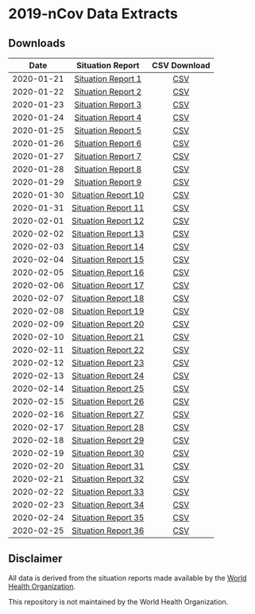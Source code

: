 # 2019-nCov Data Extracts

## Downloads

| Date          | Situation Report                                                             | CSV Download                                |
|:-------------:|:----------------------------------------------------------------------------:|:-------------------------------------------:|
| 2020-01-21    | [Situation Report 1](/2019-nCov/2020-01-21/20200121-sitrep-1-2019-ncov.pdf)  | [CSV](/2019-nCov/2020-01-21/2020-01-21.csv) |
| 2020-01-22    | [Situation Report 2](/2019-nCov/2020-01-22/20200122-sitrep-2-2019-ncov.pdf)  | [CSV](/2019-nCov/2020-01-22/2020-01-22.csv) |
| 2020-01-23    | [Situation Report 3](/2019-nCov/2020-01-23/20200123-sitrep-3-2019-ncov.pdf)  | [CSV](/2019-nCov/2020-01-23/2020-01-23.csv) |
| 2020-01-24    | [Situation Report 4](/2019-nCov/2020-01-24/20200124-sitrep-4-2019-ncov.pdf)  | [CSV](/2019-nCov/2020-01-24/2020-01-24.csv) |
| 2020-01-25    | [Situation Report 5](/2019-nCov/2020-01-25/20200125-sitrep-5-2019-ncov.pdf)  | [CSV](/2019-nCov/2020-01-25/2020-01-25.csv) |
| 2020-01-26    | [Situation Report 6](/2019-nCov/2020-01-26/20200126-sitrep-6-2019-ncov.pdf)  | [CSV](/2019-nCov/2020-01-26/2020-01-26.csv) |
| 2020-01-27    | [Situation Report 7](/2019-nCov/2020-01-27/20200127-sitrep-7-2019-ncov.pdf)  | [CSV](/2019-nCov/2020-01-27/2020-01-27.csv) |
| 2020-01-28    | [Situation Report 8](/2019-nCov/2020-01-28/20200128-sitrep-8-2019-ncov.pdf)  | [CSV](/2019-nCov/2020-01-28/2020-01-28.csv) |
| 2020-01-29    | [Situation Report 9](/2019-nCov/2020-01-29/20200129-sitrep-9-2019-ncov.pdf)  | [CSV](/2019-nCov/2020-01-29/2020-01-29.csv) |
| 2020-01-30    | [Situation Report 10](/2019-nCov/2020-01-30/20200130-sitrep-10-2019-ncov.pdf)| [CSV](/2019-nCov/2020-01-30/2020-01-30.csv) |
| 2020-01-31    | [Situation Report 11](/2019-nCov/2020-01-31/20200131-sitrep-11-2019-ncov.pdf)| [CSV](/2019-nCov/2020-01-31/2020-01-31.csv) |
| 2020-02-01    | [Situation Report 12](/2019-nCov/2020-02-01/20200201-sitrep-12-2019-ncov.pdf)| [CSV](/2019-nCov/2020-02-01/2020-02-01.csv) |
| 2020-02-02    | [Situation Report 13](/2019-nCov/2020-02-02/20200202-sitrep-13-2019-ncov.pdf)| [CSV](/2019-nCov/2020-02-02/2020-02-02.csv) |
| 2020-02-03    | [Situation Report 14](/2019-nCov/2020-02-03/20200203-sitrep-14-2019-ncov.pdf)| [CSV](/2019-nCov/2020-02-03/2020-02-03.csv) |
| 2020-02-04    | [Situation Report 15](/2019-nCov/2020-02-04/20200204-sitrep-15-2019-ncov.pdf)| [CSV](/2019-nCov/2020-02-04/2020-02-04.csv) |
| 2020-02-05    | [Situation Report 16](/2019-nCov/2020-02-05/20200205-sitrep-16-2019-ncov.pdf)| [CSV](/2019-nCov/2020-02-05/2020-02-05.csv) |
| 2020-02-06    | [Situation Report 17](/2019-nCov/2020-02-06/20200206-sitrep-17-2019-ncov.pdf)| [CSV](/2019-nCov/2020-02-06/2020-02-06.csv) |
| 2020-02-07    | [Situation Report 18](/2019-nCov/2020-02-07/20200207-sitrep-18-2019-ncov.pdf)| [CSV](/2019-nCov/2020-02-07/2020-02-07.csv) |
| 2020-02-08    | [Situation Report 19](/2019-nCov/2020-02-08/20200208-sitrep-19-2019-ncov.pdf)| [CSV](/2019-nCov/2020-02-08/2020-02-08.csv) |
| 2020-02-09    | [Situation Report 20](/2019-nCov/2020-02-09/20200209-sitrep-20-2019-ncov.pdf)| [CSV](/2019-nCov/2020-02-09/2020-02-09.csv) |
| 2020-02-10    | [Situation Report 21](/2019-nCov/2020-02-10/20200210-sitrep-21-2019-ncov.pdf)| [CSV](/2019-nCov/2020-02-10/2020-02-10.csv) |
| 2020-02-11    | [Situation Report 22](/2019-nCov/2020-02-11/20200211-sitrep-22-2019-ncov.pdf)| [CSV](/2019-nCov/2020-02-11/2020-02-11.csv) |
| 2020-02-12    | [Situation Report 23](/2019-nCov/2020-02-12/20200212-sitrep-23-2019-ncov.pdf)| [CSV](/2019-nCov/2020-02-12/2020-02-12.csv) |
| 2020-02-13    | [Situation Report 24](/2019-nCov/2020-02-13/20200213-sitrep-24-2019-ncov.pdf)| [CSV](/2019-nCov/2020-02-13/2020-02-13.csv) |
| 2020-02-14    | [Situation Report 25](/2019-nCov/2020-02-14/20200214-sitrep-25-2019-ncov.pdf)| [CSV](/2019-nCov/2020-02-14/2020-02-14.csv) |
| 2020-02-15    | [Situation Report 26](/2019-nCov/2020-02-15/20200215-sitrep-26-2019-ncov.pdf)| [CSV](/2019-nCov/2020-02-15/2020-02-15.csv) |
| 2020-02-16    | [Situation Report 27](/2019-nCov/2020-02-16/20200216-sitrep-27-2019-ncov.pdf)| [CSV](/2019-nCov/2020-02-16/2020-02-16.csv) |
| 2020-02-17    | [Situation Report 28](/2019-nCov/2020-02-17/20200217-sitrep-28-2019-ncov.pdf)| [CSV](/2019-nCov/2020-02-17/2020-02-17.csv) |
| 2020-02-18    | [Situation Report 29](/2019-nCov/2020-02-18/20200218-sitrep-29-2019-ncov.pdf)| [CSV](/2019-nCov/2020-02-18/2020-02-18.csv) |
| 2020-02-19    | [Situation Report 30](/2019-nCov/2020-02-19/20200219-sitrep-30-2019-ncov.pdf)| [CSV](/2019-nCov/2020-02-19/2020-02-19.csv) |
| 2020-02-20    | [Situation Report 31](/2019-nCov/2020-02-20/20200220-sitrep-31-2019-ncov.pdf)| [CSV](/2019-nCov/2020-02-20/2020-02-20.csv) |
| 2020-02-21    | [Situation Report 32](/2019-nCov/2020-02-21/20200221-sitrep-32-2019-ncov.pdf)| [CSV](/2019-nCov/2020-02-21/2020-02-21.csv) |
| 2020-02-22    | [Situation Report 33](/2019-nCov/2020-02-22/20200222-sitrep-33-2019-ncov.pdf)| [CSV](/2019-nCov/2020-02-22/2020-02-22.csv) |
| 2020-02-23    | [Situation Report 34](/2019-nCov/2020-02-23/20200223-sitrep-34-2019-ncov.pdf)| [CSV](/2019-nCov/2020-02-23/2020-02-23.csv) |
| 2020-02-24    | [Situation Report 35](/2019-nCov/2020-02-24/20200224-sitrep-35-2019-ncov.pdf)| [CSV](/2019-nCov/2020-02-24/2020-02-24.csv) |
| 2020-02-25    | [Situation Report 36](/2019-nCov/2020-02-25/20200225-sitrep-36-2019-ncov.pdf)| [CSV](/2019-nCov/2020-02-25/2020-02-25.csv) |

## Disclaimer

All data is derived from the situation reports made available by the [World Health Organization](https://www.who.int/emergencies/diseases/novel-coronavirus-2019/situation-reports/).

This repository is not maintained by the World Health Organization.